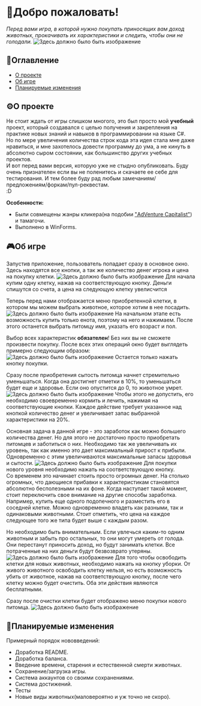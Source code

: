 # 👋Добро пожаловать!

*Перед вами игра, в которой нужно покупать приносящих вам доход животных, прокачивать их характеристики и следить, чтобы они не голодали.*
![Здесь должно было быть изображение](images/Preview.JPG)


## 📑Оглавление
 - [О проекте](#о-проекте)
 - [Об игре](#об-игре)
 - [Планируемые изменения](#планируемые-изменения)

## ⚙О проекте
Не стоит ждать от игры слишком многого, это был просто мой **учебный** проект, который создавался с целью получения и закрепления на практике новых знаний и навыков в программировании на языке C#.  
Но по мере увеличения количества строк кода эта идея стала мне даже нравиться, и мне захотелось довести программу до ума, а не кинуть в абсолютно сыром состоянии, как большинство других учебных проектов.  
И вот перед вами версия, которую уже не стыдно опубликовать. Буду очень признателен если вы не поленитесь и скачаете ее себе для тестирования. И тем более буду рад любым замечаниям/предложениям/форкам/пул-реквестам.  
:D  

**Особенности:**  
 - Были совмещены жанры кликера(на подобии ["AdVenture Capitalist"](https://store.steampowered.com/app/346900/AdVenture_Capitalist/)) и тамагочи. 
 - Выполнено в WinForms.
 
## 🎮Об игре
Запустив приложение, пользователь попадает сразу в основное окно. Здесь находятся все кнопки, а так же количество денег игрока и цена на покупку клетки.
![Здесь должно было быть изображение](images/1.JPG)
Для начала купим одну клетку, нажав на соответствующую кнопку. Деньги спишутся со счета, а цена на следующую клетку увелисчится

Теперь перед нами отображается меню приобретенной клетки, в котором мы можем выбрать животное, которое хотим в нее посадить.
![Здесь должно было быть изображение](images/2.JPG)
На начальном этапе есть возможность купить только енота, поэтому на него и нажимаем. После этого останется выбрать питомцу имя, указать его возраст и пол. 

Выбор всех характеристик **обязателен**! Без них вы не сможете произвести покупку. После всех этих операций окно будет выглядеть примерно следующим образом:
![Здесь должно было быть изображение](images/3.JPG)
Остается только нажать кнопку покупки.

Сразу после приобретения сытость питомца начнет стремительно уменьшаться. Когда она достигнет отметки в 10%, то уменьшаться будет еще и здоровье. Если оно опустится до 0, то животное умрет. 
![Здесь должно было быть изображение](images/4.JPG)
Чтобы этого не допустить, его необходимо своевременно кормить и лечить, нажимая на соответствующие кнопки. Каждое действие требует указанное над кнопкой количество денег и увеличивает запас выбранной характеристики на 20%.

Основная задача в данной игре - это заработок как можно большего количества денег. Но для этого не достаточно просто приобретать питомцев и заботиться о них. Необходимо так же увеличивать их уровень, так как именно это дает максимальный прирост к прибыли. Одновременно с этим увеличиваются максимальные запасы здоровья и сытости.
![Здесь должно было быть изображение](images/5.JPG)
Для покупки нового уровня необходимо нажать на соответствующую кнопку.  
Со временем это начинает стоить просто огромных денег. На столько огромных, что дающиеся прибавки к характеристикам становятся абсолютно бесполезными на их фоне. Когда наступает такой момент, стоит переключить свое внимание на другие способы заработка. Например, купить еще одного подопечного и разместить его в соседней клетке. Можно одновременно владеть как разными, так и одинаковыми животными. Стоит отметить, что цена на каждое следующее того же типа будет выше с каждым разом.

Но необходимо быть внимательным. Если увлечься каким-то одним животным и забыть про остальных, то они могут умереть от голода. Они перестанут приносить доход, но будут занимать клетки. Все потраченные на них деньги будут безвозврато утеряны.
![Здесь должно было быть изображение](images/6.JPG)
Для того чтобы освободить клетки для новых животных, необходимо нажать на кнопку уборки. От живого животного освободить клетку нельзя, но есть возможность убить от животное, нажав на соответствующую кнопку, после чего клетку можно будет очистить. Оба эти действия являются бесплатными.

Сразу после очистки клетки будет отображено меню покупки нового питомца.
![Здесь должно было быть изображение](images/7.JPG)



## 💭Планируемые изменения 
Примерный порядок нововведений:
 - Доработка README.
 - Доработка баланса.
 - Введение времени, старения и естественной смерти животных. 
 - Сохранение/загрузка игры.
 - Система аккаунтов со своими сохранениями.
 - Система достижений.
 - Тесты
 - Новые виды животных(маловероятно и уж точно не скоро).
